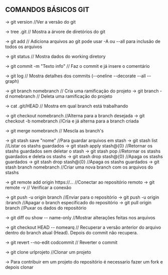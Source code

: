 ## COMANDOS BÁSICOS GIT ##
-> git version //Ver a versão do git

-> tree .git // Mostra a árvore de diretórios do git

-> git add // Adiciona arquivos ao git pode usar -A ou --all para inclusão de todos os arquivos

-> git status // Mostra dados do working diretory

-> git commit -m "Texto info" // Faz o commit e já insere o comentário

-> git log // Mostra detalhes dos commits (--oneline --decorate --all --graph)

-> git branch nomebranch // Cria uma ramificação do projeto
-> git branch -d nomebranch // Deleta uma ramificação do projeto

-> cat .git/HEAD // Mostra em qual branch está trabalhando

-> git checkout nomebranch //Alterna para a branch desejada
-> git checkout -b nomebranch //Cria e já alterna para a branch criada

-> git merge nomebranch // Mescla as branch's

-> git stash save "nome" //Para guardar arquivos em stash
-> git stash list //Listar os stashs guardados
-> git stash apply stash@{0} //Retornar os stashs guardados sem deletar o stash
-> git stash pop //Retornar os stashs guardados e deleta os stashs
-> git stash drop stash@{0} //Apaga os stashs guardados
-> git stash drop stash@{0} //Apaga os stashs guardados
-> git stash branch nomebranch //Criar uma nova branch com os arquivos do stashs

-> git remote add origin https://... //Conectar ao repositório remoto
-> git remote -v // Verificar a conexão

-> git push -u origin branch //Enviar para o repositório
-> git push -u origin :branch //Apagar o branch especificado do repositório
-> git pull origin branch //Puxar os dados do repositório

-> git diff ou show -- name-only //Mostrar alterações feitas nos arquivos

-> git checkout HEAD -- nomearq // Recuperar a versão anterior do arquivo dentro do branch atual (Head). Depois do commit não recupera.

-> git revert --no-edit codcommit // Reverter o commit

-> git clone urlprojeto //Clonar um projeto

-> Para contribuir em um projeto do repositório é necessario fazer um fork e depois clonar


